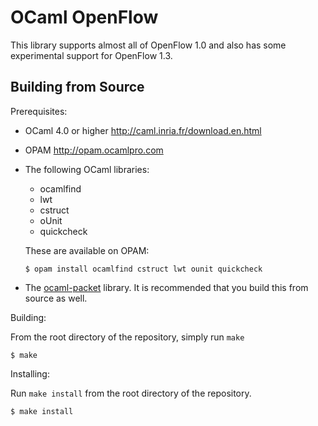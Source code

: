 OCaml OpenFlow
========

This library supports almost all of OpenFlow 1.0 and also has some experimental support for OpenFlow 1.3.

Building from Source
--------------------

Prerequisites:

- OCaml 4.0 or higher <http://caml.inria.fr/download.en.html>

- OPAM <http://opam.ocamlpro.com>

- The following OCaml libraries:

  - ocamlfind
  - lwt
  - cstruct 
  - oUnit
  - quickcheck

  These are available on OPAM:

  ```
  $ opam install ocamlfind cstruct lwt ounit quickcheck
  ```

- The [ocaml-packet](https://github.com/frenetic-lang/ocaml-packet) library.
  It is recommended that you build this from source as well.

Building:

From the root directory of the repository, simply run `make`

  ```
  $ make
  ```

Installing:

Run `make install` from the root directory of the repository.

  ```
  $ make install
  ```

